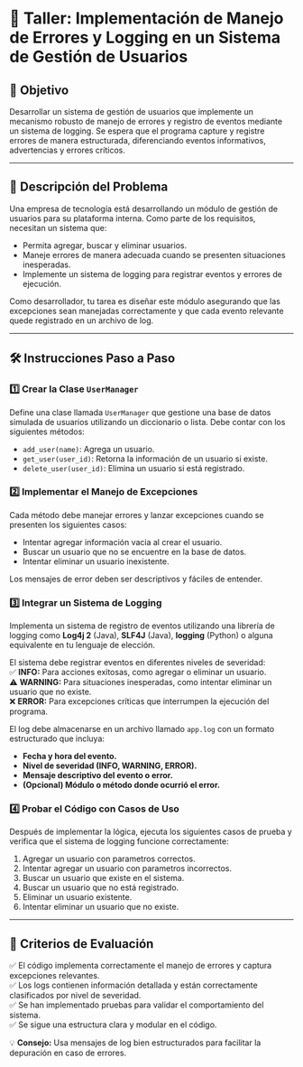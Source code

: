 # 📝 Taller: Implementación de Manejo de Errores y Logging en un Sistema de Gestión de Usuarios  

## 🎯 Objetivo  
Desarrollar un sistema de gestión de usuarios que implemente un mecanismo robusto de manejo de errores y registro de eventos mediante un sistema de logging. Se espera que el programa capture y registre errores de manera estructurada, diferenciando eventos informativos, advertencias y errores críticos.  

---  

## 🔹 Descripción del Problema  
Una empresa de tecnología está desarrollando un módulo de gestión de usuarios para su plataforma interna. Como parte de los requisitos, necesitan un sistema que:  

- Permita agregar, buscar y eliminar usuarios.  
- Maneje errores de manera adecuada cuando se presenten situaciones inesperadas.  
- Implemente un sistema de logging para registrar eventos y errores de ejecución.  

Como desarrollador, tu tarea es diseñar este módulo asegurando que las excepciones sean manejadas correctamente y que cada evento relevante quede registrado en un archivo de log.  

---  

## 🛠 Instrucciones Paso a Paso  

### 1️⃣ Crear la Clase `UserManager`  
Define una clase llamada `UserManager` que gestione una base de datos simulada de usuarios utilizando un diccionario o lista. Debe contar con los siguientes métodos:  

- `add_user(name)`: Agrega un usuario.  
- `get_user(user_id)`: Retorna la información de un usuario si existe.  
- `delete_user(user_id)`: Elimina un usuario si está registrado.  

### 2️⃣ Implementar el Manejo de Excepciones  
Cada método debe manejar errores y lanzar excepciones cuando se presenten los siguientes casos:  

- Intentar agregar información vacia al crear el usuario.  
- Buscar un usuario que no se encuentre en la base de datos.  
- Intentar eliminar un usuario inexistente.  

Los mensajes de error deben ser descriptivos y fáciles de entender.  

### 3️⃣ Integrar un Sistema de Logging  
Implementa un sistema de registro de eventos utilizando una librería de logging como **Log4j 2** (Java), **SLF4J** (Java), **logging** (Python) o alguna equivalente en tu lenguaje de elección.  

El sistema debe registrar eventos en diferentes niveles de severidad:  
✅ **INFO:** Para acciones exitosas, como agregar o eliminar un usuario.  
⚠️ **WARNING:** Para situaciones inesperadas, como intentar eliminar un usuario que no existe.  
❌ **ERROR:** Para excepciones críticas que interrumpen la ejecución del programa.  

El log debe almacenarse en un archivo llamado `app.log` con un formato estructurado que incluya:  

- **Fecha y hora del evento.**  
- **Nivel de severidad (INFO, WARNING, ERROR).**  
- **Mensaje descriptivo del evento o error.**  
- **(Opcional) Módulo o método donde ocurrió el error.**  

### 4️⃣ Probar el Código con Casos de Uso  
Después de implementar la lógica, ejecuta los siguientes casos de prueba y verifica que el sistema de logging funcione correctamente:  

1. Agregar un usuario con parametros correctos.  
2. Intentar agregar un usuario con parametros incorrectos.  
3. Buscar un usuario que existe en el sistema.  
4. Buscar un usuario que no está registrado.  
5. Eliminar un usuario existente.  
6. Intentar eliminar un usuario que no existe.  

---  

## 📌 Criterios de Evaluación  
✅ El código implementa correctamente el manejo de errores y captura excepciones relevantes.  
✅ Los logs contienen información detallada y están correctamente clasificados por nivel de severidad.  
✅ Se han implementado pruebas para validar el comportamiento del sistema.  
✅ Se sigue una estructura clara y modular en el código.  

💡 **Consejo:** Usa mensajes de log bien estructurados para facilitar la depuración en caso de errores.  
